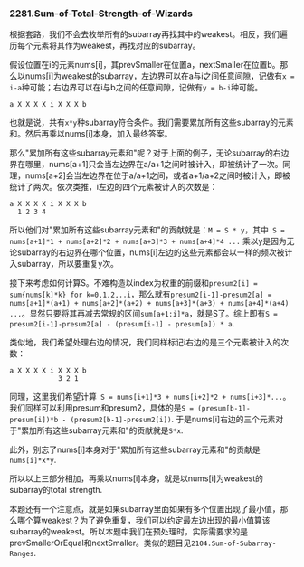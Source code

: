 ### 2281.Sum-of-Total-Strength-of-Wizards

根据套路，我们不会去枚举所有的subarray再找其中的weakest。相反，我们遍历每个元素将其作为weakest，再找对应的subarray。

假设位置在i的元素nums[i]，其prevSmaller在位置a，nextSmaller在位置b。那么以nums[i]为weakest的subarray，左边界可以在a与i之间任意间隙，记做有```x = i-a```种可能；右边界可以在i与b之间的任意间隙，记做有```y = b-i```种可能。
```
a X X X X i X X X b
```
也就是说，共有```x*y```种subarray符合条件。我们需要累加所有这些subarray的元素和。然后再乘以nums[i]本身，加入最终答案。

那么"累加所有这些subarray元素和"呢？对于上面的例子，无论subarray的右边界在哪里，nums[a+1]只会当左边界在a/a+1之间时被计入，即被统计了一次。同理，nums[a+2]会当左边界在位于a/a+1之间，或者a+1/a+2之间时被计入，即被统计了两次。依次类推，i左边的四个元素被计入的次数是：
```
a X X X X i X X X b
  1 2 3 4
```
所以他们对"累加所有这些subarray元素和"的贡献就是：```M = S * y```，其中``` S = nums[a+1]*1 + nums[a+2]*2 + nums[a+3]*3 + nums[a+4]*4 ...``` 乘以y是因为无论subarray的右边界在哪个位置，nums[i]左边的这些元素都会以一样的频次被计入subarray，所以要重复y次。

接下来考虑如何计算S。不难构造以index为权重的前缀和```presum2[i] = sum{nums[k]*k} for k=0,1,2,..i```，那么就有```presum2[i-1]-presum2[a] = nums[a+1]*(a+1) + nums[a+2]*(a+2) + nums[a+3]*(a+3) + nums[a+4]*(a+4) ...```。显然只要将其再减去常规的区间```sum[a+1:i]*a```，就是S了。综上即有```S = presum2[i-1]-presum2[a] - (presum[i-1] - presum[a]) * a```.

类似地，我们希望处理右边的情况，我们同样标记i右边的是三个元素被计入的次数：
```
a X X X X i X X X b
            3 2 1
```
同理，这里我们希望计算``` S = nums[i+1]*3 + nums[i+2]*2 + nums[i+3]*...```。我们同样可以利用presum和presum2，具体的是```S = (presum[b-1]-presum[i])*b - (presum2[b-1]-presum2[i])```. 于是nums[i]右边的三个元素对于"累加所有这些subarray元素和"的贡献就是```S*x```. 

此外，别忘了nums[i]本身对于"累加所有这些subarray元素和"的贡献是```nums[i]*x*y```.

所以以上三部分相加，再乘以nums[i]本身，就是以nums[i]为weakest的subarray的total strength.

本题还有一个注意点，就是如果subarray里面如果有多个位置出现了最小值，那么哪个算weakest？为了避免重复，我们可以约定最左边出现的最小值算该subarray的weakest。所以本题中我们在预处理时，实际需要求的是prevSmallerOrEqual和nextSmaller。类似的题目见```2104.Sum-of-Subarray-Ranges```.
